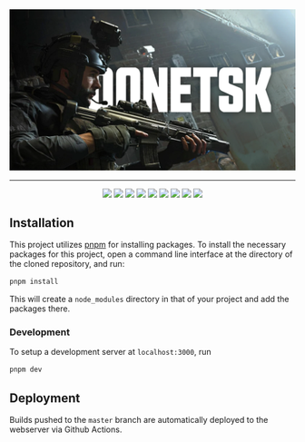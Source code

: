 <div align="center">
    <img src="src/assets/img/logos/banner.png" alt="Donetsk banner">
    <hr />
</div>

<div align="center">
  <img src="https://img.shields.io/badge/node.js%20-%23339933.svg?style=for-the-badge&logo=nodedotjs&logoColor=white">
  <img src="https://img.shields.io/badge/typescript-%233178C6?style=for-the-badge&logo=typescript&logoColor=white">
  <img src="https://img.shields.io/badge/svelte-%23ff3e00?style=for-the-badge&logo=svelte&logoColor=white">
  <img src="https://img.shields.io/badge/html-%23E34F26?style=for-the-badge&logo=html5&logoColor=white">
  <img src="https://img.shields.io/badge/css-%231572B6?style=for-the-badge&logo=css3">
  <img src="https://img.shields.io/badge/sass-%23CC6699?style=for-the-badge&logo=sass&logoColor=white">
  <img src="https://img.shields.io/badge/tailwind-%2306B6D4?style=for-the-badge&logo=tailwindcss&logoColor=white">
  <img src="https://img.shields.io/badge/bootstrap-%237952B3?style=for-the-badge&logo=bootstrap&logoColor=white">
  <img src="https://img.shields.io/badge/webpack-%231C78C0.svg?style=for-the-badge&logo=webpack">
</div>


## Installation
This project utilizes [pnpm](https://pnpm.io) for installing packages.
To install the necessary packages for this project, open a command line interface at the directory of the cloned repository, and run:
```sh
pnpm install
```

This will create a `node_modules` directory in that of your project and add the packages there.

### Development
To setup a development server at `localhost:3000`, run
```sh
pnpm dev
```

## Deployment
Builds pushed to the `master` branch are automatically deployed to the webserver via Github Actions.
